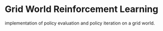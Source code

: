 # Grid World Reinforcement Learning

implementation of policy evaluation and policy iteration on a grid world.